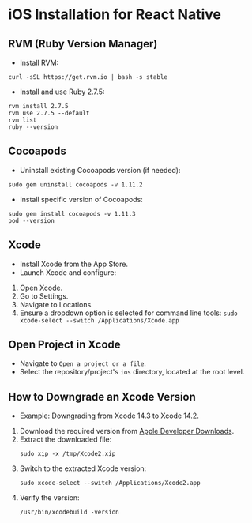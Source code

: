 # iOS Installation for React Native

## RVM (Ruby Version Manager)

- Install RVM:
```
curl -sSL https://get.rvm.io | bash -s stable
```

- Install and use Ruby 2.7.5:
```
rvm install 2.7.5
rvm use 2.7.5 --default
rvm list
ruby --version
```

## Cocoapods

- Uninstall existing Cocoapods version (if needed):
```
sudo gem uninstall cocoapods -v 1.11.2
```

- Install specific version of Cocoapods:
```
sudo gem install cocoapods -v 1.11.3
pod --version
```

## Xcode
- Install Xcode from the App Store.
- Launch Xcode and configure:
1. Open Xcode.
2. Go to Settings.
3. Navigate to Locations.
4. Ensure a dropdown option is selected for command line tools: `sudo xcode-select --switch /Applications/Xcode.app`


## Open Project in Xcode
- Navigate to `Open a project or a file`.
- Select the repository/project's `ios` directory, located at the root level.

## How to Downgrade an Xcode Version
- Example: Downgrading from Xcode 14.3 to Xcode 14.2.
1. Download the required version from [Apple Developer Downloads](https://developer.apple.com/download/more).
2. Extract the downloaded file:
   ```
   sudo xip -x /tmp/Xcode2.xip
   ```
3. Switch to the extracted Xcode version:
   ```
   sudo xcode-select --switch /Applications/Xcode2.app
   ```
4. Verify the version:
   ```
   /usr/bin/xcodebuild -version
   ```
